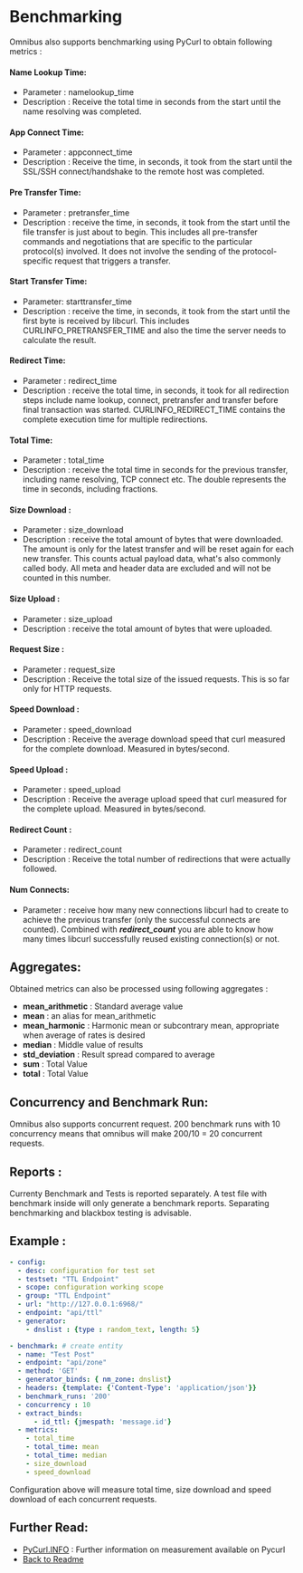 # Benchmarking

Omnibus also supports benchmarking using PyCurl to obtain following metrics :


#### Name Lookup Time:
- Parameter : namelookup_time
- Description : Receive the total time in seconds from the start until the name resolving was completed. 

#### App Connect Time:
- Parameter : appconnect_time
- Description : Receive the time, in seconds, it took from the start until the SSL/SSH connect/handshake to the remote host was completed.

#### Pre Transfer Time:
- Parameter : pretransfer_time
- Description : receive the time, in seconds, it took from the start until the file transfer is just about to begin. This includes all pre-transfer commands and negotiations that are specific to the particular protocol(s) involved. It does not involve the sending of the protocol- specific request that triggers a transfer.

#### Start Transfer Time:
- Parameter: starttransfer_time
- Description : receive the time, in seconds, it took from the start until the first byte is received by libcurl. This includes CURLINFO_PRETRANSFER_TIME and also the time the server needs to calculate the result. 

#### Redirect Time:
- Parameter : redirect_time
- Description : receive the total time, in seconds, it took for all redirection steps include name lookup, connect, pretransfer and transfer before final transaction was started. CURLINFO_REDIRECT_TIME contains the complete execution time for multiple redirections. 

#### Total Time:
- Parameter : total_time
- Description : receive the total time in seconds for the previous transfer, including name resolving, TCP connect etc. The double represents the time in seconds, including fractions. 

#### Size Download :
- Parameter : size_download
- Description : receive the total amount of bytes that were downloaded. The amount is only for the latest transfer and will be reset again for each new transfer. This counts actual payload data, what's also commonly called body. All meta and header data are excluded and will not be counted in this number. 

#### Size Upload :
- Parameter : size_upload
- Description : receive the total amount of bytes that were uploaded. 

#### Request Size :
- Parameter : request_size
- Description : Receive the total size of the issued requests. This is so far only for HTTP requests.

#### Speed Download :
- Parameter : speed_download
- Description : Receive the average download speed that curl measured for the complete download. Measured in bytes/second. 

#### Speed Upload :
- Parameter : speed_upload
- Description : Receive the average upload speed that curl measured for the complete upload. Measured in bytes/second. 

#### Redirect Count :
- Parameter : redirect_count
- Description : Receive the total number of redirections that were actually followed. 

#### Num Connects:
- Parameter : receive how many new connections libcurl had to create to achieve the previous transfer (only the successful connects are counted). Combined with _**redirect_count**_ you are able to know how many times libcurl successfully reused existing connection(s) or not.


## Aggregates:
Obtained metrics can also be processed using following aggregates :

- **mean_arithmetic** : Standard average value
- **mean** : an alias for mean_arithmetic
- **mean_harmonic** : Harmonic mean or subcontrary mean, appropriate when average of rates is desired
- **median** : Middle value of results
- **std_deviation** : Result spread compared to average
- **sum** : Total Value
- **total** : Total Value



## Concurrency and Benchmark Run:
Omnibus also supports concurrent request. 200 benchmark runs with 10 concurrency means that omnibus will make 200/10 = 20 concurrent requests. 


## Reports :
Currenty Benchmark and Tests is reported separately. A test file with benchmark inside will only generate a benchmark reports. Separating benchmarking and blackbox testing is advisable. 

## Example :
```yaml
- config:
  - desc: configuration for test set
  - testset: "TTL Endpoint"
  - scope: configuration working scope
  - group: "TTL Endpoint"
  - url: "http://127.0.0.1:6968/"
  - endpoint: "api/ttl"
  - generator: 
    - dnslist : {type : random_text, length: 5}

- benchmark: # create entity
  - name: "Test Post"
  - endpoint: "api/zone"
  - method: 'GET'
  - generator_binds: { nm_zone: dnslist}
  - headers: {template: {'Content-Type': 'application/json'}}
  - benchmark_runs: '200'
  - concurrency : 10
  - extract_binds:
      - id_ttl: {jmespath: 'message.id'}
  - metrics:
    - total_time
    - total_time: mean
    - total_time: median
    - size_download
    - speed_download
```

Configuration above will measure total time, size download and speed download of each concurrent requests.




## Further Read:
- [PyCurl.INFO](https://curl.haxx.se/libcurl/c/easy_getinfo_options.html) : Further information on measurement available on Pycurl
- [Back to Readme](../README.md)